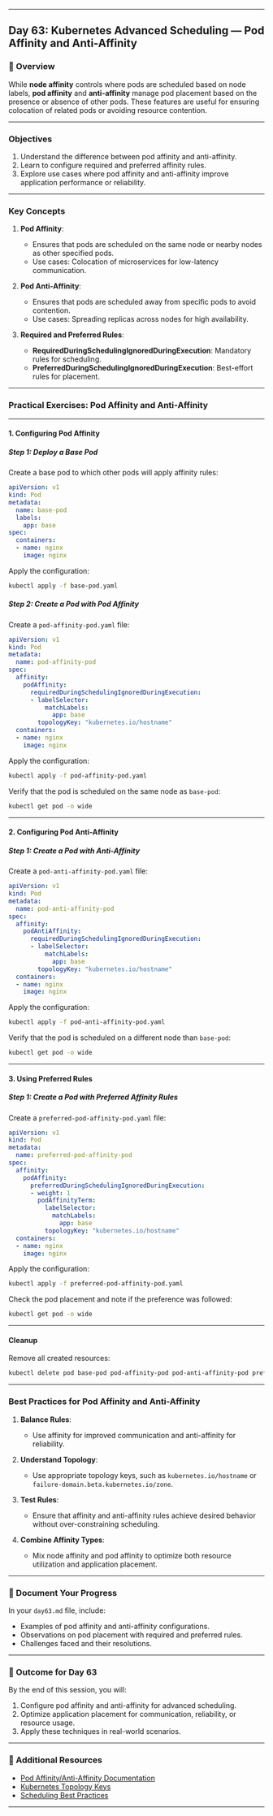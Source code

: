 ﻿---

## Day 63: Kubernetes Advanced Scheduling — Pod Affinity and Anti-Affinity

### 📘 Overview

While **node affinity** controls where pods are scheduled based on node labels, **pod affinity** and **anti-affinity** manage pod placement based on the presence or absence of other pods. These features are useful for ensuring colocation of related pods or avoiding resource contention.

---

### Objectives

1. Understand the difference between pod affinity and anti-affinity.
2. Learn to configure required and preferred affinity rules.
3. Explore use cases where pod affinity and anti-affinity improve application performance or reliability.

---

### Key Concepts

1. **Pod Affinity**:
   - Ensures that pods are scheduled on the same node or nearby nodes as other specified pods.
   - Use cases: Colocation of microservices for low-latency communication.

2. **Pod Anti-Affinity**:
   - Ensures that pods are scheduled away from specific pods to avoid contention.
   - Use cases: Spreading replicas across nodes for high availability.

3. **Required and Preferred Rules**:
   - **RequiredDuringSchedulingIgnoredDuringExecution**: Mandatory rules for scheduling.
   - **PreferredDuringSchedulingIgnoredDuringExecution**: Best-effort rules for placement.

---

### Practical Exercises: Pod Affinity and Anti-Affinity

---

#### 1. Configuring Pod Affinity

##### Step 1: Deploy a Base Pod
Create a base pod to which other pods will apply affinity rules:
```yaml
apiVersion: v1
kind: Pod
metadata:
  name: base-pod
  labels:
    app: base
spec:
  containers:
  - name: nginx
    image: nginx
```

Apply the configuration:
```bash
kubectl apply -f base-pod.yaml
```

##### Step 2: Create a Pod with Pod Affinity
Create a `pod-affinity-pod.yaml` file:
```yaml
apiVersion: v1
kind: Pod
metadata:
  name: pod-affinity-pod
spec:
  affinity:
    podAffinity:
      requiredDuringSchedulingIgnoredDuringExecution:
      - labelSelector:
          matchLabels:
            app: base
        topologyKey: "kubernetes.io/hostname"
  containers:
  - name: nginx
    image: nginx
```

Apply the configuration:
```bash
kubectl apply -f pod-affinity-pod.yaml
```

Verify that the pod is scheduled on the same node as `base-pod`:
```bash
kubectl get pod -o wide
```

---

#### 2. Configuring Pod Anti-Affinity

##### Step 1: Create a Pod with Anti-Affinity
Create a `pod-anti-affinity-pod.yaml` file:
```yaml
apiVersion: v1
kind: Pod
metadata:
  name: pod-anti-affinity-pod
spec:
  affinity:
    podAntiAffinity:
      requiredDuringSchedulingIgnoredDuringExecution:
      - labelSelector:
          matchLabels:
            app: base
        topologyKey: "kubernetes.io/hostname"
  containers:
  - name: nginx
    image: nginx
```

Apply the configuration:
```bash
kubectl apply -f pod-anti-affinity-pod.yaml
```

Verify that the pod is scheduled on a different node than `base-pod`:
```bash
kubectl get pod -o wide
```

---

#### 3. Using Preferred Rules

##### Step 1: Create a Pod with Preferred Affinity Rules
Create a `preferred-pod-affinity-pod.yaml` file:
```yaml
apiVersion: v1
kind: Pod
metadata:
  name: preferred-pod-affinity-pod
spec:
  affinity:
    podAffinity:
      preferredDuringSchedulingIgnoredDuringExecution:
      - weight: 1
        podAffinityTerm:
          labelSelector:
            matchLabels:
              app: base
          topologyKey: "kubernetes.io/hostname"
  containers:
  - name: nginx
    image: nginx
```

Apply the configuration:
```bash
kubectl apply -f preferred-pod-affinity-pod.yaml
```

Check the pod placement and note if the preference was followed:
```bash
kubectl get pod -o wide
```

---

#### Cleanup

Remove all created resources:
```bash
kubectl delete pod base-pod pod-affinity-pod pod-anti-affinity-pod preferred-pod-affinity-pod
```

---

### Best Practices for Pod Affinity and Anti-Affinity

1. **Balance Rules**:
   - Use affinity for improved communication and anti-affinity for reliability.

2. **Understand Topology**:
   - Use appropriate topology keys, such as `kubernetes.io/hostname` or `failure-domain.beta.kubernetes.io/zone`.

3. **Test Rules**:
   - Ensure that affinity and anti-affinity rules achieve desired behavior without over-constraining scheduling.

4. **Combine Affinity Types**:
   - Mix node affinity and pod affinity to optimize both resource utilization and application placement.

---

### 📝 Document Your Progress

In your `day63.md` file, include:
- Examples of pod affinity and anti-affinity configurations.
- Observations on pod placement with required and preferred rules.
- Challenges faced and their resolutions.

---

### 🎯 Outcome for Day 63

By the end of this session, you will:
1. Configure pod affinity and anti-affinity for advanced scheduling.
2. Optimize application placement for communication, reliability, or resource usage.
3. Apply these techniques in real-world scenarios.

---

### 🔗 Additional Resources

- [Pod Affinity/Anti-Affinity Documentation](https://kubernetes.io/docs/concepts/scheduling-eviction/assign-pod-node/#affinity-and-anti-affinity)
- [Kubernetes Topology Keys](https://kubernetes.io/docs/reference/kubernetes-api/labels-annotations-taints/#topology)
- [Scheduling Best Practices](https://kubernetes.io/docs/setup/best-practices/cluster-scheduling/)

---